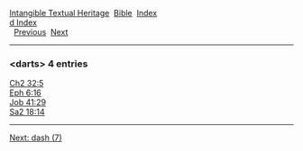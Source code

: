 [Intangible Textual Heritage](../../index)  [Bible](../index) 
[Index](index)   
[d Index](_d_)  
  [Previous](c02845)  [Next](c02847) 

------------------------------------------------------------------------

### &lt;darts&gt; 4 entries

[Ch2 32:5](../kjv/ch2032.htm#005)  
[Eph 6:16](../kjv/eph006.htm#016)  
[Job 41:29](../kjv/job041.htm#029)  
[Sa2 18:14](../kjv/sa2018.htm#014)  

------------------------------------------------------------------------

[Next: dash (7)](c02847)
